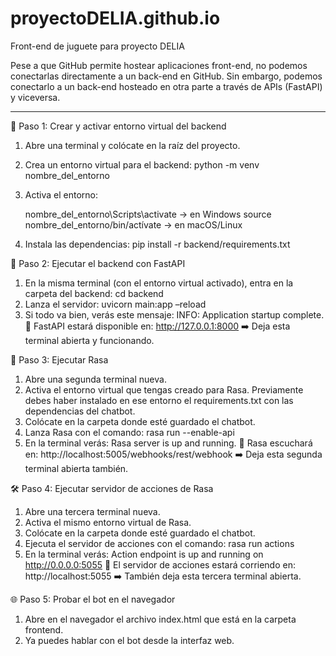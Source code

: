 # proyectoDELIA.github.io
Front-end de juguete para proyecto DELIA

Pese a que GitHub permite hostear aplicaciones front-end, no podemos conectarlas directamente a un back-end en GitHub. Sin embargo, podemos conectarlo a un back-end hosteado en otra parte a través de APIs (FastAPI) y viceversa.

------------------------
🧪 Paso 1: Crear y activar entorno virtual del backend

1.	Abre una terminal y colócate en la raíz del proyecto.
2.	Crea un entorno virtual para el backend:
     python -m venv nombre_del_entorno
3.	Activa el entorno:

  	nombre_del_entorno\Scripts\activate -> en Windows
     source nombre_del_entorno/bin/actívate -> en macOS/Linux
  	
5.	Instala las dependencias:
     pip install -r backend/requirements.txt

🚀 Paso 2: Ejecutar el backend con FastAPI

1.	En la misma terminal (con el entorno virtual activado), entra en la carpeta del backend:
     cd backend
3.	Lanza el servidor:
     uvicorn main:app –reload
4.	Si todo va bien, verás este mensaje:
     INFO:     Application startup complete.
📍 FastAPI estará disponible en: http://127.0.0.1:8000
➡️ Deja esta terminal abierta y funcionando.

🤖 Paso 3: Ejecutar Rasa 

1.	Abre una segunda terminal nueva.
2.	Activa el entorno virtual que tengas creado para Rasa. Previamente debes haber instalado en ese entorno el requirements.txt con las dependencias del chatbot. 
3.	Colócate en la carpeta donde esté guardado el chatbot.
4.	Lanza Rasa con el comando:
     rasa run --enable-api
5.	En la terminal verás:
     Rasa server is up and running. 
📍 Rasa escuchará en: http://localhost:5005/webhooks/rest/webhook
➡️ Deja esta segunda terminal abierta también.

🛠️ Paso 4: Ejecutar servidor de acciones de Rasa

1.	Abre una tercera terminal nueva.
2.	Activa el mismo entorno virtual de Rasa.
3.	Colócate en la carpeta donde esté guardado el chatbot.
4.	Ejecuta el servidor de acciones con el comando:
     rasa run actions
5.	En la terminal verás:
     Action endpoint is up and running on http://0.0.0.0:5055
📍 El servidor de acciones estará corriendo en: http://localhost:5055
➡️ También deja esta tercera terminal abierta.

🌐 Paso 5: Probar el bot en el navegador

1.	Abre en el navegador el archivo index.html que está en la carpeta frontend.
2.	Ya puedes hablar con el bot desde la interfaz web.







